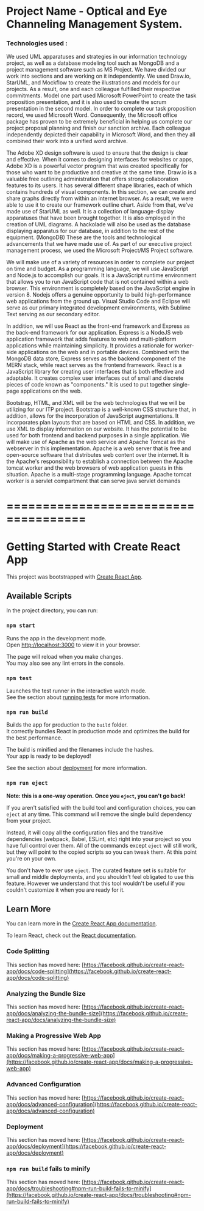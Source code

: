 

# Project Name - Optical and Eye Channeling Management System.


### Technologies used :
We used UML apparatuses and strategies in our information technology project, as well as a
database modeling tool such as MongoDB and a project management software such as MS
Project. We have divided our work into sections and are working on it independently. We used
Draw.io, StarUML, and Mockflow to create the illustrations and models for our projects. As a
result, one and each colleague fulfilled their respective commitments. Model one part used
Microsoft PowerPoint to create the task proposition presentation, and it is also used to create the
scrum presentation in the second model. In order to complete our task proposition record, we
used Microsoft Word. Consequently, the Microsoft office package has proven to be extremely
beneficial in helping us complete our project proposal planning and finish our sanction archive.
Each colleague independently depicted their capability in Microsoft Word, and then they all
combined their work into a unified word archive.

The Adobe XD design software is used to ensure that the design is clear and effective. When it
comes to designing interfaces for websites or apps, Adobe XD is a powerful vector program that
was created specifically for those who want to be productive and creative at the same time.
Draw.io is a valuable free outlining administration that offers strong collaboration features to its
users. It has several different shape libraries, each of which contains hundreds of visual
components. In this section, we can create and share graphs directly from within an internet
browser. As a result, we were able to use it to create our framework outline chart. Aside from
that, we've made use of StarUML as well. It is a collection of language-display apparatuses that
have been brought together. It is also employed in the creation of UML diagrams. A hackolade
will also be used as the database displaying apparatus for our database, in addition to the rest of
the equipment. (MongoDB) These are the tools and technological advancements that we have
made use of. As part of our executive project management process, we used the Microsoft
Project/MS Project software.

We will make use of a variety of resources in order to complete our project on time and budget.
As a programming language, we will use JavaScript and Node.js to accomplish our goals. It is a
JavaScript runtime environment that allows you to run JavaScript code that is not contained
within a web browser. This environment is completely based on the JavaScript engine in version
8. Nodejs offers a genuine opportunity to build high-performance web applications from the
ground up. Visual Studio Code and Eclipse will serve as our primary integrated development
environments, with Sublime Text serving as our secondary editor.

In addition, we will use React as the front-end framework and Express as the back-end
framework for our application. Express is a NodeJS web application framework that adds
features to web and multi-platform applications while maintaining simplicity. It provides a
rationale for worker-side applications on the web and in portable devices. Combined with the
MongoDB data store, Express serves as the backend component of the MERN stack, while react
serves as the frontend framework. React is a JavaScript library for creating user interfaces that is
both effective and adaptable. It creates complex user interfaces out of small and discrete pieces
of code known as "components." It is used to put together single-page applications on the web.

Bootstrap, HTML, and XML will be the web technologies that we will be utilizing for our ITP
project. Bootstrap is a well-known CSS structure that, in addition, allows for the incorporation of
JavaScript augmentations. It incorporates plan layouts that are based on HTML and CSS. In
addition, we use XML to display information on our website. It has the potential to be used for
both frontend and backend purposes in a single application. We will make use of Apache as the
web service and Apache Tomcat as the webserver in this implementation. Apache is a web server
that is free and open-source software that distributes web content over the internet. It is the
Apache's responsibility to establish a connection between the Apache tomcat worker and the web
browsers of web application guests in this situation. Apache is a multi-stage programming
language. Apache tomcat worker is a servlet compartment that can serve java servlet demands

# =====================================

# Getting Started with Create React App

This project was bootstrapped with [Create React App](https://github.com/facebook/create-react-app).

## Available Scripts

In the project directory, you can run:

### `npm start`

Runs the app in the development mode.\
Open [http://localhost:3000](http://localhost:3000) to view it in your browser.

The page will reload when you make changes.\
You may also see any lint errors in the console.

### `npm test`

Launches the test runner in the interactive watch mode.\
See the section about [running tests](https://facebook.github.io/create-react-app/docs/running-tests) for more information.

### `npm run build`

Builds the app for production to the `build` folder.\
It correctly bundles React in production mode and optimizes the build for the best performance.

The build is minified and the filenames include the hashes.\
Your app is ready to be deployed!

See the section about [deployment](https://facebook.github.io/create-react-app/docs/deployment) for more information.

### `npm run eject`

**Note: this is a one-way operation. Once you `eject`, you can't go back!**

If you aren't satisfied with the build tool and configuration choices, you can `eject` at any time. This command will remove the single build dependency from your project.

Instead, it will copy all the configuration files and the transitive dependencies (webpack, Babel, ESLint, etc) right into your project so you have full control over them. All of the commands except `eject` will still work, but they will point to the copied scripts so you can tweak them. At this point you're on your own.

You don't have to ever use `eject`. The curated feature set is suitable for small and middle deployments, and you shouldn't feel obligated to use this feature. However we understand that this tool wouldn't be useful if you couldn't customize it when you are ready for it.

## Learn More

You can learn more in the [Create React App documentation](https://facebook.github.io/create-react-app/docs/getting-started).

To learn React, check out the [React documentation](https://reactjs.org/).

### Code Splitting

This section has moved here: [https://facebook.github.io/create-react-app/docs/code-splitting](https://facebook.github.io/create-react-app/docs/code-splitting)

### Analyzing the Bundle Size

This section has moved here: [https://facebook.github.io/create-react-app/docs/analyzing-the-bundle-size](https://facebook.github.io/create-react-app/docs/analyzing-the-bundle-size)

### Making a Progressive Web App

This section has moved here: [https://facebook.github.io/create-react-app/docs/making-a-progressive-web-app](https://facebook.github.io/create-react-app/docs/making-a-progressive-web-app)

### Advanced Configuration

This section has moved here: [https://facebook.github.io/create-react-app/docs/advanced-configuration](https://facebook.github.io/create-react-app/docs/advanced-configuration)

### Deployment

This section has moved here: [https://facebook.github.io/create-react-app/docs/deployment](https://facebook.github.io/create-react-app/docs/deployment)

### `npm run build` fails to minify

This section has moved here: [https://facebook.github.io/create-react-app/docs/troubleshooting#npm-run-build-fails-to-minify](https://facebook.github.io/create-react-app/docs/troubleshooting#npm-run-build-fails-to-minify)
 

